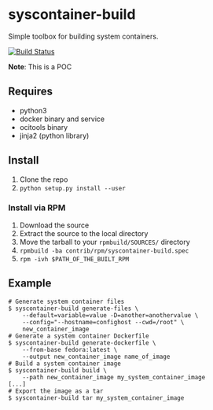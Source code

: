 # syscontainer-build
Simple toolbox for building system containers.

[![Build Status](https://travis-ci.org/ashcrow/syscontainer-build.svg)](https://travis-ci.org/ashcrow/syscontainer-build)

**Note**: This is a POC

## Requires

* python3
* docker binary and service
* ocitools binary
* jinja2 (python library)

## Install

1. Clone the repo
2. ```python setup.py install --user```

### Install via RPM

1. Download the source
2. Extract the source to the local directory
3. Move the tarball to your ``rpmbuild/SOURCES/`` directory
4. ```rpmbuild -ba contrib/rpm/syscontainer-build.spec```
5. ```rpm -ivh $PATH_OF_THE_BUILT_RPM```

## Example

```shell
# Generate system container files
$ syscontainer-build generate-files \
    --default=variable=value -D=another=anothervalue \
    --config="--hostname=confighost --cwd=/root" \
    new_container_image
# Generate a system container Dockerfile
$ syscontainer-build generate-dockerfile \
    --from-base fedora:latest \
    --output new_container_image name_of_image
# Build a system container image
$ syscontainer-build build \
    --path new_container_image my_system_container_image
[...]
# Export the image as a tar
$ syscontainer-build tar my_system_container_image
```
